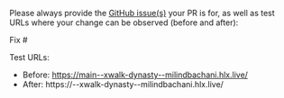 Please always provide the [GitHub issue(s)](../issues) your PR is for, as well as test URLs where your change can be observed (before and after):

Fix #<gh-issue-id>

Test URLs:
- Before: https://main--xwalk-dynasty--milindbachani.hlx.live/
- After: https://<branch>--xwalk-dynasty--milindbachani.hlx.live/
